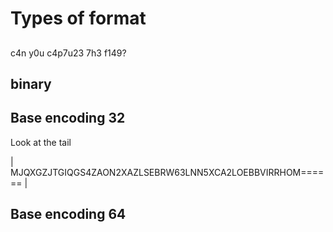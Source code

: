 # Types of format

## 

c4n y0u c4p7u23 7h3 f149?

## binary

## Base encoding 32

Look at the tail

| MJQXGZJTGIQGS4ZAON2XAZLSEBRW63LNN5XCA2LOEBBVIRRHOM====== | 

## Base encoding 64

